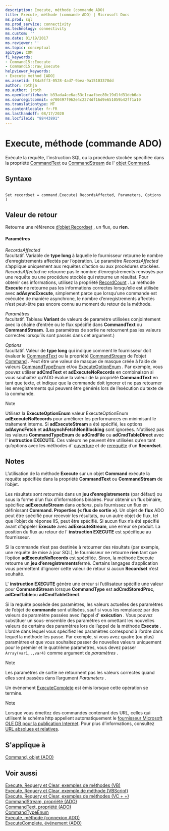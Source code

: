 ```yaml
---
description: Execute, méthode (commande ADO)
title: Execute, méthode (commande ADO) | Microsoft Docs
ms.prod: sql
ms.prod_service: connectivity
ms.technology: connectivity
ms.custom: ''
ms.date: 01/19/2017
ms.reviewer: ''
ms.topic: conceptual
apitype: COM
f1_keywords:
- Command15::Execute
- Command15::raw_Execute
helpviewer_keywords:
- Execute method [ADO]
ms.assetid: f84a5ff3-0528-4ad7-9bea-9a15103378dd
author: rothja
ms.author: jroth
ms.openlocfilehash: b33ada4ce6ac53c1caafbec80c19d1fd31deb6ab
ms.sourcegitcommit: e700497f962e4c2274df16d9e651059b42ff1a10
ms.translationtype: MT
ms.contentlocale: fr-FR
ms.lasthandoff: 08/17/2020
ms.locfileid: "88443891"
---
```

# <a name="execute-method-ado-command"></a>Execute, méthode (commande ADO)
Exécute la requête, l’instruction SQL ou la procédure stockée spécifiée dans la propriété [CommandText](../../../ado/reference/ado-api/commandtext-property-ado.md) ou [CommandStream](../../../ado/reference/ado-api/commandstream-property-ado.md) de l' [objet Command](../../../ado/reference/ado-api/command-object-ado.md).  
  
## <a name="syntax"></a>Syntaxe  
  
```  
  
Set recordset = command.Execute( RecordsAffected, Parameters, Options )  
```  
  
## <a name="return-value"></a>Valeur de retour  
 Retourne une référence [d’objet Recordset](../../../ado/reference/ado-api/recordset-object-ado.md) , un flux, ou **rien**.  
  
#### <a name="parameters"></a>Paramètres  
 *RecordsAffected*  
 facultatif. Variable de **type long** à laquelle le fournisseur retourne le nombre d’enregistrements affectés par l’opération. Le paramètre *RecordsAffected* s’applique uniquement aux requêtes d’action ou aux procédures stockées. *RecordsAffected* ne retourne pas le nombre d’enregistrements renvoyés par une requête ou une procédure stockée qui retourne un résultat. Pour obtenir ces informations, utilisez la propriété [RecordCount](../../../ado/reference/ado-api/recordcount-property-ado.md) . La méthode **Execute** ne retourne pas les informations correctes lorsqu’elle est utilisée avec **adAsyncExecute**, simplement parce que lorsqu’une commande est exécutée de manière asynchrone, le nombre d’enregistrements affectés n’est peut-être pas encore connu au moment du retour de la méthode.  
  
 *Paramètres*  
 facultatif. Tableau **Variant** de valeurs de paramètre utilisées conjointement avec la chaîne d’entrée ou le flux spécifié dans **CommandText** ou **CommandStream**. (Les paramètres de sortie ne retournent pas les valeurs correctes lorsqu’ils sont passés dans cet argument.)  
  
 *Options*  
 facultatif. Valeur de **type long** qui indique comment le fournisseur doit évaluer le [CommandText](../../../ado/reference/ado-api/commandtext-property-ado.md) ou la propriété [CommandStream](../../../ado/reference/ado-api/commandstream-property-ado.md) de l’objet [Command](../../../ado/reference/ado-api/command-object-ado.md) . Peut être une valeur de masque de masque créée à l’aide de valeurs [CommandTypeEnum](../../../ado/reference/ado-api/commandtypeenum.md) et/ou [ExecuteOptionEnum](../../../ado/reference/ado-api/executeoptionenum.md) . Par exemple, vous pouvez utiliser **adCmdText** et **adExecuteNoRecords** en combinaison si vous souhaitez qu’ADO évalue la valeur de la propriété **CommandText** en tant que texte, et indique que la commande doit ignorer et ne pas retourner les enregistrements qui peuvent être générés lors de l’exécution du texte de la commande.  
  
> [!NOTE]
>  Utilisez la **ExecuteOptionEnum** valeur ExecuteOptionEnum **adExecuteNoRecords** pour améliorer les performances en minimisant le traitement interne. Si **adExecuteStream** a été spécifié, les options **adAsyncFetch** et **adAsynchFetchNonBlocking** sont ignorées. N’utilisez pas les valeurs **CommandTypeEnum** de **adCmdFile** ou **adCmdTableDirect** avec l' **instruction EXECUTE**. Ces valeurs ne peuvent être utilisées qu’en tant qu’options avec les méthodes d' [ouverture](../../../ado/reference/ado-api/open-method-ado-recordset.md) et de [rerequête](../../../ado/reference/ado-api/requery-method.md) d’un **Recordset**.  
  
## <a name="remarks"></a>Notes  
 L’utilisation de la méthode **Execute** sur un objet **Command** exécute la requête spécifiée dans la propriété **CommandText** ou **CommandStream** de l’objet.  
  
 Les résultats sont retournés dans un **jeu d’enregistrements** (par défaut) ou sous la forme d’un flux d’informations binaires. Pour obtenir un flux binaire, spécifiez **adExecuteStream** dans *options*, puis fournissez un flux en définissant **Command. Properties (« flux de sortie »)**. Un objet de **flux** ADO peut être spécifié pour recevoir les résultats, ou un autre objet de flux, tel que l’objet de réponse IIS, peut être spécifié. Si aucun flux n’a été spécifié avant d’appeler **Execute** avec **adExecuteStream**, une erreur se produit. La position du flux au retour de l' **instruction EXECUTE** est spécifique au fournisseur.  
  
 Si la commande n’est pas destinée à retourner des résultats (par exemple, une requête de mise à jour SQL), le fournisseur ne retourne **rien** tant que l’option **adExecuteNoRecords** est spécifiée. Sinon, la méthode Execute retourne un **jeu d’enregistrements**fermé. Certains langages d’application vous permettent d’ignorer cette valeur de retour si aucun **Recordset** n’est souhaité.  
  
 L' **instruction EXECUTE** génère une erreur si l’utilisateur spécifie une valeur pour **CommandStream** lorsque **CommandType** est **adCmdStoredProc**, **adCmdTable**ou **adCmdTableDirect**.  
  
 Si la requête possède des paramètres, les valeurs actuelles des paramètres de l’objet de **commande** sont utilisées, sauf si vous les remplacez par des valeurs de paramètre passées avec l’appel d' **exécution** . Vous pouvez substituer un sous-ensemble des paramètres en omettant les nouvelles valeurs de certains des paramètres lors de l’appel de la méthode **Execute** . L’ordre dans lequel vous spécifiez les paramètres correspond à l’ordre dans lequel la méthode les passe. Par exemple, si vous avez quatre (ou plus) paramètres et que vous souhaitez passer de nouvelles valeurs uniquement pour le premier et le quatrième paramètres, vous devez passer `Array(var1,,,var4)` comme argument de *paramètres* .  
  
> [!NOTE]
>  Les paramètres de sortie ne retournent pas les valeurs correctes quand elles sont passées dans l’argument *Parameters* .  
  
 Un événement [ExecuteComplete](../../../ado/reference/ado-api/executecomplete-event-ado.md) est émis lorsque cette opération se termine.  
  
> [!NOTE]
>  Lorsque vous émettez des commandes contenant des URL, celles qui utilisent le schéma http appellent automatiquement le [fournisseur Microsoft OLE DB pour la publication Internet](../../../ado/guide/appendixes/microsoft-ole-db-provider-for-internet-publishing.md). Pour plus d’informations, consultez [URL absolues et relatives](../../../ado/guide/data/absolute-and-relative-urls.md).  
  
## <a name="applies-to"></a>S'applique à  
 [Command, objet (ADO)](../../../ado/reference/ado-api/command-object-ado.md)  
  
## <a name="see-also"></a>Voir aussi  
 [Execute, Requery et Clear, exemples de méthodes (VB)](../../../ado/reference/ado-api/execute-requery-and-clear-methods-example-vb.md)   
 [Execute, Requery et Clear, exemple de méthode (VBScript)](../../../ado/reference/ado-api/execute-requery-and-clear-methods-example-vbscript.md)   
 [Execute, Requery et Clear, exemples de méthodes (VC + +)](../../../ado/reference/ado-api/execute-requery-and-clear-methods-example-vc.md)   
 [CommandStream, propriété (ADO)](../../../ado/reference/ado-api/commandstream-property-ado.md)   
 [CommandText, propriété (ADO)](../../../ado/reference/ado-api/commandtext-property-ado.md)   
 [CommandTypeEnum](../../../ado/reference/ado-api/commandtypeenum.md)   
 [Execute, méthode (connexion ADO)](../../../ado/reference/ado-api/execute-method-ado-connection.md)   
 [ExecuteComplete, événement (ADO)](../../../ado/reference/ado-api/executecomplete-event-ado.md)
